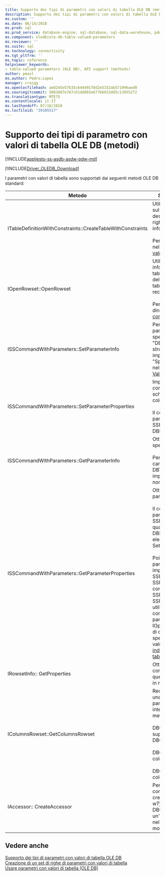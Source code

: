 ```yaml
---
title: Supporto dei tipi di parametri con valori di tabella OLE DB (metodi) | Microsoft Docs
description: Supporto dei tipi di parametri con valori di tabella OLE DB (metodi)
ms.custom: ''
ms.date: 06/14/2018
ms.prod: sql
ms.prod_service: database-engine, sql-database, sql-data-warehouse, pdw
ms.component: oledb|ole-db-table-valued-parameters
ms.reviewer: ''
ms.suite: sql
ms.technology: connectivity
ms.tgt_pltfrm: ''
ms.topic: reference
helpviewer_keywords:
- table-valued parameters (OLE DB), API support (methods)
author: pmasl
ms.author: Pedro.Lopes
manager: craigg
ms.openlocfilehash: ae8245e57b35c644491f8d2e5332ab571996aed0
ms.sourcegitcommit: 50838d7e767c61dd0b5e677b6833dd5c139552f2
ms.translationtype: MTE75
ms.contentlocale: it-IT
ms.lasthandoff: 07/18/2018
ms.locfileid: "39105517"
---
```

# <a name="ole-db-table-valued-parameter-type-support-methods"></a>Supporto dei tipi di parametro con valori di tabella OLE DB (metodi)
[!INCLUDE[appliesto-ss-asdb-asdw-pdw-md](../../../includes/appliesto-ss-asdb-asdw-pdw-md.md)]

[!INCLUDE[Driver_OLEDB_Download](../../../includes/driver_oledb_download.md)]

  I parametri con valori di tabella sono supportati dai seguenti metodi OLE DB standard:  
  
|Metodo|Supporto dei parametri con valori di tabella|  
|------------|-------------------------------------|  
|ITableDefinitionWithConstraints::CreateTableWithConstraints|Utilizzato quando si conoscono le informazioni sul tipo di parametro con valori di tabella e si desidera creare un'istanza dell'oggetto set di righe di parametri con valori di tabella in base alle informazioni sul tipo.<br /><br /> Per altre informazioni, vedere "Scenario statico" nella [creazione di set di righe di parametri con valori di tabella](../../oledb/ole-db-table-valued-parameters/table-valued-parameter-rowset-creation.md).|  
|IOpenRowset::OpenRowset|Utilizzato quando non si conoscono le informazioni sul tipo di un parametro con valori di tabella e si desidera creare un'istanza dell'oggetto set di righe di parametri con valori di tabella in base alle informazioni sui metadati recuperate dal server.<br /><br /> Per altre informazioni, vedere "Scenario dinamico" in [creazione di set di righe di parametri con valori di tabella](../../oledb/ole-db-table-valued-parameters/table-valued-parameter-rowset-creation.md).|  
|ISSCommandWithParameters::SetParameterInfo|Per specificare un parametro del comando con parametri con valori di tabella, il consumer specifica il tipo del parametro come "table" o "DBTYPE_TABLE" nel membro *pwszName* della struttura DBPARAMBINDINFO. Il *ulParamSize* è impostato su ~ 0. Per altre informazioni, vedere "Specifica dei parametri con valori di tabella" nella [Executing Commands Containing Table-Valued parametri](../../oledb/ole-db-table-valued-parameters/executing-commands-containing-table-valued-parameters.md).|  
|ISSCommandWithParameters::SetParameterProperties|Imposta le proprietà specifiche per i parametri con valori di tabella, ad esempio nome dello schema, nome del tipo, ordine delle colonne e colonne predefinite.<br /><br /> Il consumer specifica il numero ordinale del parametro nel membro *iOrdinal* della struttura SSPARAMPROPS. Il set di proprietà richiesto è DBPROPSET_SQLSERVERPARAMETER.|  
|ISSCommandWithParameters::GetParameterInfo|Ottiene i tipi di tutti i parametri per un comando specificato.<br /><br /> Per i parametri con valori di tabella, il tipo del campo *wType* nella struttura DBPARAMINFO sarà DBTYPE_TABLE. Il campo *ulParamSize* verrà impostato su ~0 per indicare che la lunghezza non è nota.|  
|ISSCommandWithParameters::GetParameterProperties|Ottiene informazioni sul tipo aggiuntive per i parametri del tipo DBTYPE_TABLE.<br /><br /> Il consumer specifica il numero ordinale del parametro nel membro *iOrdinal* della struttura SSPARAMPROPS. Il consumer può richiedere qualsiasi proprietà nel set di proprietà DBPROPSET_SQLSERVERPARAMETER che sono elencate sotto isscommandwithparameters:: Setparameterproperties.<br /><br /> Poiché il consumer non conosce il tipo di parametro con valori di tabella, il provider deve impostare SSPROP_PARAM_TYPE_TYPENAME, SSPROP_PARAM_TYPE_SCHEMANAME e SSPROP_PARAM_TYPE_CATALOGNAME sui valori corretti. Le proprietà restanti, SSPROP_PARAM_TABLE_DEFAULT_COLUMNS e SSPROP_PARAM_TABLE_COLUMN_SORT_ORDER, utilizzeranno i valori predefiniti. Dopo che il consumer ha individuato il nome del tipo di parametro con valori di tabella, usa IOpenRowset::OpenRowset per creare un'istanza di questo parametro con valori di tabella, specificando il nome del tipo di parametro con valori di tabella. Per altre informazioni, vedere [individuazione del tipo di parametro con valori di tabella](../../oledb/ole-db-table-valued-parameters/table-valued-parameter-type-discovery.md).|  
|IRowsetInfo:: GetProperties|Ottiene le proprietà del set di righe di parametri con valori di tabella. Il consumer può utilizzare queste proprietà per configurare le associazioni in modo ottimale.|  
|IColumnsRowset::GetColumnsRowset|Recupera le informazioni sui metadati relative a una tabella di [!INCLUDE[ssNoVersion](../../../includes/ssnoversion-md.md)]. Per i parametri con valori di tabella, questa stessa interfaccia fornisce informazioni dettagliate sui metadati relative a ogni colonna, ad esempio:<br /><br /> DBCOLUMN_FLAGS indica se i valori sono supportati tramite il bit DBCOLUMNFLAGS_ISNULLABLE.<br /><br /> DBCOLUMN_ISUNIQUE indica se la nuova colonna è una colonna Identity.<br /><br /> DBCOLUMN_COMPUTEMODE indica se la colonna viene calcolata.|  
|IAccessor:: CreateAccessor|Per associare un oggetto set di righe di parametri con valori di tabella a un parametro del comando, creare una funzione di accesso con il membro *wType* impostato su DBTYPE_TABLE. La struttura DBOBJECT conterrà l'interfaccia IID_IRowset o un'altra interfaccia valida dell'oggetto set di righe nel membro *iid*. Il resto dei campi viene gestito in modo analogo a DBTYPE_IUNKNOWN.|  
  
## <a name="see-also"></a>Vedere anche  
 [Supporto dei tipi di parametri con valori di tabella OLE DB](../../oledb/ole-db-table-valued-parameters/ole-db-table-valued-parameter-type-support.md)   
 [Creazione di un set di righe di parametri con valori di tabella](../../oledb/ole-db-table-valued-parameters/table-valued-parameter-rowset-creation.md)   
 [Usare parametri con valori di tabella &#40;OLE DB&#41;](../../oledb/ole-db-how-to/use-table-valued-parameters-ole-db.md)  
  
  
